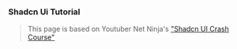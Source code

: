 ### Shadcn Ui Tutorial

> This page is based on Youtuber Net Ninja's ["Shadcn UI Crash Course"](https://www.youtube.com/watch?v=wcTzlJi2Oz4&t=15s)
